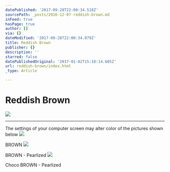 ```yaml
---
datePublished: '2017-09-28T22:00:34.518Z'
sourcePath: _posts/2016-12-07-reddish-brown.md
inFeed: true
hasPage: true
author: []
via: {}
dateModified: '2017-09-28T22:00:34.079Z'
title: Reddish Brown
publisher: {}
description: ''
starred: false
datePublishedOriginal: '2017-01-02T15:18:14.605Z'
url: reddish-brown/index.html
_type: Article

---
```

# Reddish Brown
![](https://the-grid-user-content.s3-us-west-2.amazonaws.com/8c416a4a-3677-4778-b4d7-55de9f834e62.jpg)

---

The settings of your computer screen may alter color of the pictures shown below
![](https://the-grid-user-content.s3-us-west-2.amazonaws.com/8931afc7-bf4f-4cee-8625-f8110020e595.jpg)

BROWN ![](https://the-grid-user-content.s3-us-west-2.amazonaws.com/38a152e6-a57b-4371-9c96-d385c4628f9a.jpg)

BROWN - Pearlized
![](https://the-grid-user-content.s3-us-west-2.amazonaws.com/c35c96ab-1615-4689-bf69-a0dcd6d59f64.jpg)

Choco BROWN - Pearlized